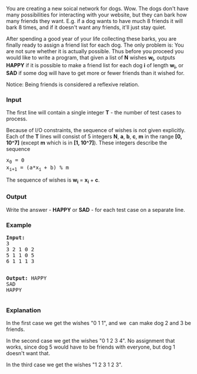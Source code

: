 <p>You are creating a new soical network for dogs. Wow. The dogs don't have many possibilities for interacting with your website, but they can bark how many friends they want. E.g. if a dog wants to have much 8 friends it will bark 8 times, and if it doesn't want any friends, it'll just stay quiet.</p>
<p>After spending a good year of your life collecting these barks, you are finally ready to assign a friend list for each dog. The only problem is: You are not sure whether it is actually possible. Thus before you proceed you would like to write a program, that given a list of <strong>N</strong> wishes <strong>w<sub>i</sub></strong>, outputs <strong>HAPPY</strong> if it is possible to make a friend list for each dog <strong>i</strong> of length <strong>w<sub>i</sub></strong>, or <strong>SAD</strong> if some dog will have to get more or fewer friends than it wished for.</p>
<p>Notice: Being friends is considered a reflexive relation.</p>
<h3>Input</h3>
<p>The first line will contain a single integer <strong>T</strong> - the number of test cases to process.</p>
<p>Because of I/O constraints, the sequence of wishes is not given explicitly. Each of the <strong>T</strong> lines will consist of 5 integers <strong>N</strong>, <strong>a</strong>, <strong>b</strong>, <strong>c</strong>, <strong>m</strong> in the range <strong>[0, 10^7]</strong> (except <strong>m</strong> which is in <strong>[1, 10^7]</strong>). These integers describe the sequence</p>
<pre>x<sub>0</sub> = 0<br>x<sub>i+1</sub> = (a*x<sub>i </sub>+ b) % m</pre>
<p>The sequence of wishes is <strong>w<sub>i</sub></strong>&nbsp;= <strong>x<sub>i</sub></strong> + <strong>c</strong>.</p>
<h3>Output</h3>
<p>Write the answer - <strong>HAPPY</strong> or <strong>SAD</strong> - for each test case on a separate line.</p>
<h3>Example</h3>
<pre><strong>Input:</strong>
3
3 2 1 0 2
5 1 1 0 5
6 1 1 1 3

<strong>Output:</strong>
HAPPY<br>SAD<br>HAPPY</pre>
<h3>Explanation</h3>
<p>In the first case we get the wishes "0 1 1", and we &nbsp;can make dog 2 and 3 be friends.</p>
<p>In the second case we get the wishes "0 1 2 3 4". No assignment that works, since dog 5 would have to be friends with everyone, but dog 1 doesn't want that.</p>
<p>In the third case we get the wishes "1 2 3 1 2 3".</p>